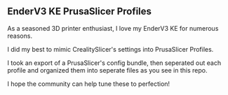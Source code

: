 ## EnderV3 KE PrusaSlicer Profiles
As a seasoned 3D printer enthusiast, I love my EnderV3 KE for numerous reasons.

I did my best to mimic CrealitySlicer's settings into PrusaSlicer Profiles. 

I took an export of a PrusaSlicer's config bundle, then seperated out each profile and organized them into seperate files as you see in this repo. 

I hope the community can help tune these to perfection!
